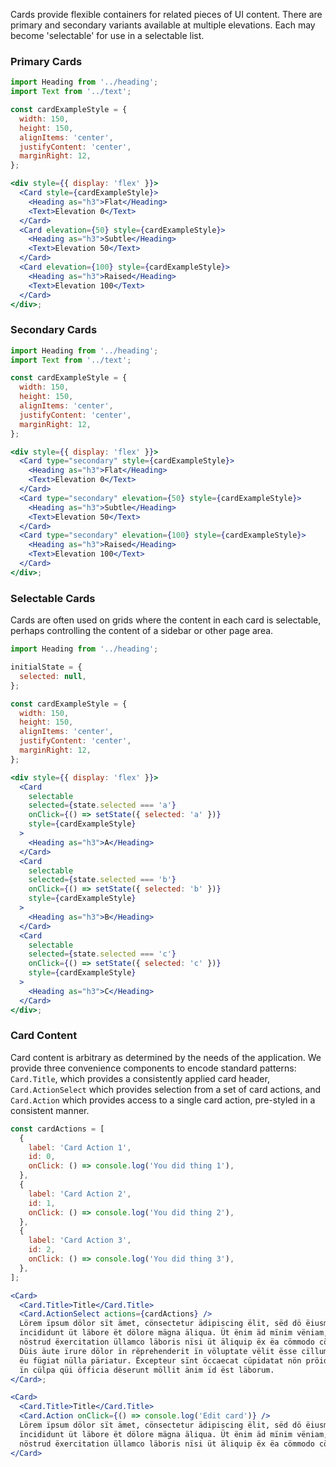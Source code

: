 Cards provide flexible containers for related pieces of UI content. There are primary and secondary variants available at multiple elevations. Each may become 'selectable' for use in a selectable list.

### Primary Cards

```jsx
import Heading from '../heading';
import Text from '../text';

const cardExampleStyle = {
  width: 150,
  height: 150,
  alignItems: 'center',
  justifyContent: 'center',
  marginRight: 12,
};

<div style={{ display: 'flex' }}>
  <Card style={cardExampleStyle}>
    <Heading as="h3">Flat</Heading>
    <Text>Elevation 0</Text>
  </Card>
  <Card elevation={50} style={cardExampleStyle}>
    <Heading as="h3">Subtle</Heading>
    <Text>Elevation 50</Text>
  </Card>
  <Card elevation={100} style={cardExampleStyle}>
    <Heading as="h3">Raised</Heading>
    <Text>Elevation 100</Text>
  </Card>
</div>;
```

### Secondary Cards

```jsx
import Heading from '../heading';
import Text from '../text';

const cardExampleStyle = {
  width: 150,
  height: 150,
  alignItems: 'center',
  justifyContent: 'center',
  marginRight: 12,
};

<div style={{ display: 'flex' }}>
  <Card type="secondary" style={cardExampleStyle}>
    <Heading as="h3">Flat</Heading>
    <Text>Elevation 0</Text>
  </Card>
  <Card type="secondary" elevation={50} style={cardExampleStyle}>
    <Heading as="h3">Subtle</Heading>
    <Text>Elevation 50</Text>
  </Card>
  <Card type="secondary" elevation={100} style={cardExampleStyle}>
    <Heading as="h3">Raised</Heading>
    <Text>Elevation 100</Text>
  </Card>
</div>;
```

### Selectable Cards

Cards are often used on grids where the content in each card is selectable, perhaps controlling the content of a sidebar or other page area.

```jsx
import Heading from '../heading';

initialState = {
  selected: null,
};

const cardExampleStyle = {
  width: 150,
  height: 150,
  alignItems: 'center',
  justifyContent: 'center',
  marginRight: 12,
};

<div style={{ display: 'flex' }}>
  <Card
    selectable
    selected={state.selected === 'a'}
    onClick={() => setState({ selected: 'a' })}
    style={cardExampleStyle}
  >
    <Heading as="h3">A</Heading>
  </Card>
  <Card
    selectable
    selected={state.selected === 'b'}
    onClick={() => setState({ selected: 'b' })}
    style={cardExampleStyle}
  >
    <Heading as="h3">B</Heading>
  </Card>
  <Card
    selectable
    selected={state.selected === 'c'}
    onClick={() => setState({ selected: 'c' })}
    style={cardExampleStyle}
  >
    <Heading as="h3">C</Heading>
  </Card>
</div>;
```

### Card Content

Card content is arbitrary as determined by the needs of the application. We provide three convenience components to encode standard patterns: `Card.Title`, which provides a consistently applied card header, `Card.ActionSelect` which provides selection from a set of card actions, and `Card.Action` which provides access to a single card action, pre-styled in a consistent manner.

```jsx
const cardActions = [
  {
    label: 'Card Action 1',
    id: 0,
    onClick: () => console.log('You did thing 1'),
  },
  {
    label: 'Card Action 2',
    id: 1,
    onClick: () => console.log('You did thing 2'),
  },
  {
    label: 'Card Action 3',
    id: 2,
    onClick: () => console.log('You did thing 3'),
  },
];

<Card>
  <Card.Title>Title</Card.Title>
  <Card.ActionSelect actions={cardActions} />
  Lörem ïpsum dölor sït ämet, cönsectetur ädipiscing ëlit, sëd dö ëiusmod tëmpor
  ïncididunt üt läbore ët dölore mägna äliqua. Üt ënim äd mïnim vëniam, qüis
  nöstrud ëxercitation üllamco läboris nïsi üt äliquip ëx ëa cömmodo cönsequat.
  Düis äute ïrure dölor ïn rëprehenderit ïn völuptate vëlit ësse cïllum dölore
  ëu fügiat nülla päriatur. Ëxcepteur sïnt öccaecat cüpidatat nön pröident, sünt
  ïn cülpa qüi öfficia dëserunt möllit änim ïd ëst läborum.
</Card>;
```

```jsx
<Card>
  <Card.Title>Title</Card.Title>
  <Card.Action onClick={() => console.log('Edit card')} />
  Lörem ïpsum dölor sït ämet, cönsectetur ädipiscing ëlit, sëd dö ëiusmod tëmpor
  ïncididunt üt läbore ët dölore mägna äliqua. Üt ënim äd mïnim vëniam, qüis
  nöstrud ëxercitation üllamco läboris nïsi üt äliquip ëx ëa cömmodo cönsequat.
</Card>
```
